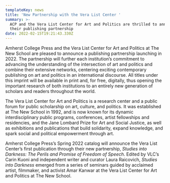 ```yaml
---
templateKey: news
title: 'New Partnership with the Vera List Center '
summary: >-
  ACP and the Vera List Center for Art and Politics are thrilled to announce
  their publishing partnership
date: 2022-02-15T19:21:43.330Z
---
```

Amherst College Press and the Vera List Center for Art and Politics at The New School are pleased to announce a publishing partnership launching in 2022. The partnership will further each institution’s commitment to advancing the understanding of the intersection of art and politics and combine their extensive networks, centering exciting contemporary publishing on art and politics in an international discourse. All titles under this imprint will be available in print and, for free, digitally, thus opening the important research of both institutions to an entirely new generation of scholars and readers throughout the world.

The Vera List Center for Art and Politics is a research center and a public forum for public scholarship on art, culture, and politics. It was established at The New School in 1992, and is now known for its dynamic interdisciplinary public programs, conferences, artist fellowships and residencies, and the Jane Lombard Prize for Art and Social Justice, as well as exhibitions and publications that build solidarity, expand knowledge, and spark social and political empowerment through art.

Amherst College Press’s Spring 2022 catalog will announce the Vera List Center’s first publication through their new partnership, *Studies into Darkness: The Perils and Promise of Freedom of Speech*. Edited by VLC’s Carin Kuoni and independent writer and curator Laura Raicovich, *Studies into Darkness* emerged from a series of seminars guided by acclaimed artist, filmmaker, and activist Amar Kanwar at the Vera List Center for Art and Politics at The New School.
